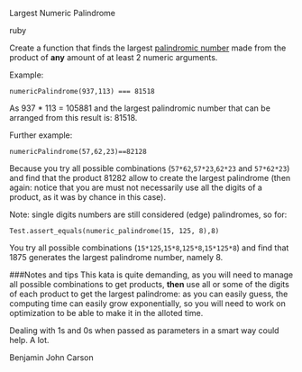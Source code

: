 Largest Numeric Palindrome

ruby

Create a function that finds the largest <a href="https://en.wikipedia.org/wiki/Palindromic_number" target="_blank">palindromic number</a> made from the product of **any** amount of at least 2 numeric arguments.

Example:
```
numericPalindrome(937,113) === 81518
```
As 937 * 113 = 105881 and the largest palindromic number that can be arranged from this result is: 81518.

Further example:
```
numericPalindrome(57,62,23)==82128
```
Because you try all possible combinations (`57*62`,`57*23`,`62*23` and `57*62*23`) and find that the product 81282 allow to create the largest palindrome (then again: notice that you are must not necessarily use all the digits of a product, as it was by chance in this case).

Note: single digits numbers are still considered (edge) palindromes, so for:
```
Test.assert_equals(numeric_palindrome(15, 125, 8),8)
```
You try all possible combinations (`15*125`,`15*8`,`125*8`,`15*125*8`) and find that 1875 generates the largest palindrome number, namely 8.

###Notes and tips
This kata is quite demanding, as you will need to manage all possible combinations to get products, **then** use all or some of the digits of each product to get the largest palindrome: as you can easily guess, the computing time can easily grow exponentially, so you will need to work on optimization to be able to make it in the alloted time.

Dealing with 1s and 0s when passed as parameters in a smart way could help. A lot.

Benjamin John Carson
